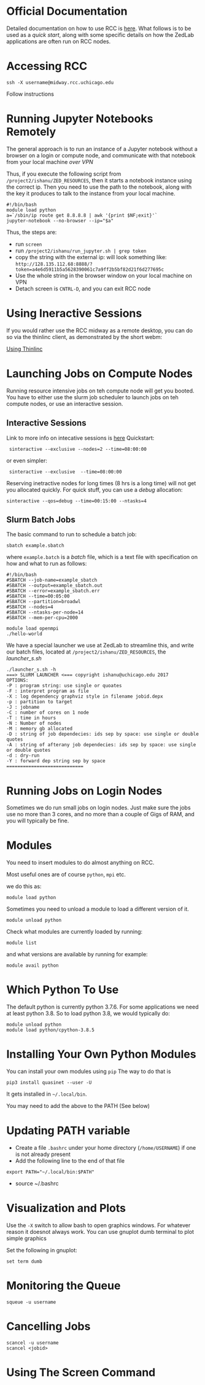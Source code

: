 # Official Documentation

Detailed documentation on how to use RCC is [here](https://rcc.uchicago.edu/docs/using-midway/index.html).
What follows is to be used as a *quick start*, along with some specific details on 
how the ZedLab applications are often run on RCC nodes.

# Accessing RCC

```
ssh -X username@midway.rcc.uchicago.edu
```
 Follow instructions



# Running Jupyter Notebooks Remotely

The general approach is to run an instance of a Jupyter notebook without a browser
on a login or compute node, and communicate with that notebook
from your local machine *over VPN*

Thus, if you execute the following script from 
`/project2/ishanu/ZED_RESOURCES`, then 
it starts a notebook instance using the correct ip.
Then you need to use the path to the notebook, along with the
key it produces to talk to the instance from your local machine.

```
#!/bin/bash
module load python
a=`/sbin/ip route get 8.8.8.8 | awk '{print $NF;exit}'`
jupyter-notebook --no-browser --ip="$a"
```
Thus, the steps are:

+ run `screen`
+ run `/project2/ishanu/run_jupyter.sh | grep token`
+ copy the string with the external ip: will look something like: `http://128.135.112.68:8888/?token=a4e6d5911b5a5628390061c7a9ff2b5bf82d21f6d277695c`
+ Use the whole string in the browser window on your local machine on VPN
+ Detach screen is `CNTRL-D`, and you can exit RCC node

# Using Ineractive Sessions

If you would rather use the RCC midway as a remote desktop, you can do so via the thinlinc client, as demonstrated by the short webm:

[Using Thinlinc]( /uploads/thinlinc.webm)

# Launching Jobs on Compute Nodes

Running resource intensive jobs on teh compute node will get you booted.
You have to either use the slurm job scheduler to launch jobs on teh compute nodes, or 
use an interactive session. 

## Interactive Sessions

Link to more info on intecative sessions is [here](https://rcc.uchicago.edu/docs/using-midway/index.html#id11)
Quickstart:

```
 sinteractive --exclusive --nodes=2 --time=08:00:00
```

or even simpler:
```
 sinteractive --exclusive  --time=08:00:00
```

Reserving inetractive nodes for long times (8 hrs is a long time) will not get you allocated quickly. For quick stuff, you can use a *debug* allocation:

```
sinteractive --qos=debug --time=00:15:00 --ntasks=4
```

## Slurm Batch Jobs

The basic command to run to schedule a batch job:

```
sbatch example.sbatch
```
 where `example.batch` is a *batch* file, which is a text file with specification on how and what to run as follows:
 
 ```
 #!/bin/bash
#SBATCH --job-name=example_sbatch
#SBATCH --output=example_sbatch.out
#SBATCH --error=example_sbatch.err
#SBATCH --time=00:05:00
#SBATCH --partition=broadwl
#SBATCH --nodes=4
#SBATCH --ntasks-per-node=14
#SBATCH --mem-per-cpu=2000

module load openmpi
./hello-world
 
 ```

We have a special launcher we use at ZedLab to streamline this, and write our batch files, located at  `/project2/ishanu/ZED_RESOURCES`, the *launcher_s.sh*

```
./launcher_s.sh -h
===> SLURM LAUNCHER <=== copyright ishanu@uchicago.edu 2017
OPTIONS:
-P : program string: use single or quoates
-F : interpret program as file
-X : log dependency graphviz style in filename jobid.depx
-p : partition to target
-J : jobname
-C : number of cores on 1 node
-T : time in hours
-N : Number of nodes
-M : memory gb allocated
-D : string of job dependecies: ids sep by space: use single or double quotes
-A : string of afterany job dependecies: ids sep by space: use single or double quotes
-d : dry-run
-Y : forward dep string sep by space
============================
```
# Running Jobs on Login Nodes

Sometimes we do run small jobs on login nodes. Just make sure the jobs use no more than 3 cores, and
no more than a couple of Gigs of RAM, and you will typically be fine.


# Modules

You need to insert modules to do almost anything on RCC. 

Most useful ones are of course `python`, `mpi` etc.

we do this as:

```
module load python
```

Sometimes you need to unload a module to load a different version of it.
```
module unload python
```

Check what modules are currently loaded by running:

```
module list
```
 and what versions are available by running for example:
 
 ```
 module avail python
 ```

# Which Python To Use

The default python is currently python 3.7.6. For some applications we need
at least python 3.8. So to load python 3.8, we would typically do:

```
module unload python
module load python/cpython-3.8.5 
```

# Installing Your Own Python Modules

You can install your own modules using `pip`
The way to do that is 

```
pip3 install quasinet --user -U
```

It gets installed in `~/.local/bin`.

You may need to add the above to the PATH (See below)

# Updating PATH variable

+ Create a file `.bashrc` under your home directory (`/home/USERNAME`) if one is not already present
+ Add the following line to the end of that file

```
export PATH="~/.local/bin:$PATH"
```

+ source ~/.bashrc

# Visualization and Plots

Use the `-X` switch to allow bash to open graphics windows. For whatever reason it doesnot always work.
You can use gnuplot dumb terminal to plot simple graphics

Set the following in gnuplot:

```
set term dumb
```


# Monitoring the Queue

```
squeue -u username
```

# Cancelling Jobs

```
scancel -u username
scancel <jobid>
```

# Using The Screen Command 
